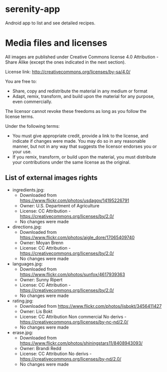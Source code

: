 # serenity-app
Android app to list and see detailed recipes.

# Media files and licenses

All images are published under Creative Commons license 4.0 Attribution - Share Alike (except the ones indicated in the next section).

License link: http://creativecommons.org/licenses/by-sa/4.0/

You are free to:
- Share, copy and redistribute the material in any medium or format
- Adapt, remix, transform, and build upon the material for any purpose, even commercially.

The licensor cannot revoke these freedoms as long as you follow the license terms.

Under the following terms:

- You must give appropriate credit, provide a link to the license, and indicate if changes were made. You may do so in any reasonable manner, but not in any way that suggests the licensor endorses you or your use.
-  If you remix, transform, or build upon the material, you must distribute your contributions under the same license as the original.


## List of external images rights
- ingredients.jpg:
  + Downloaded from https://www.flickr.com/photos/usdagov/14195226791
  + Owner: U.S. Department of Agriculture
  + License: CC Attribution - https://creativecommons.org/licenses/by/2.0/
  + No changes were made
- directions.jpg:
  + Downloaded from https://www.flickr.com/photos/aigle_dore/17065409740
  + Owner: Moyan Brenn
  + License: CC Attribution - https://creativecommons.org/licenses/by/2.0/
  + No changes were made
- languages.jpg:
  + Downloaded from https://www.flickr.com/photos/sunfox/4617939363
  + Owner: Sunny Ripert
  + License: CC Attribution - https://creativecommons.org/licenses/by/2.0/
  + No changes were made
- rating.jpg:
  + Downloaded from https://www.flickr.com/photos/lisbokt/3456411427
  + Owner: Lis Bokt
  + License: CC Attribution Non commercial No derivs - https://creativecommons.org/licenses/by-nc-nd/2.0/
  + No changes were made
- erase.jpg:
  + Downloaded from https://www.flickr.com/photos/shiningstars11/8408943093/
  + Owner: Brandi Redd
  + License: CC Attribution No derivs - https://creativecommons.org/licenses/by-nd/2.0/
  + No changes were made
